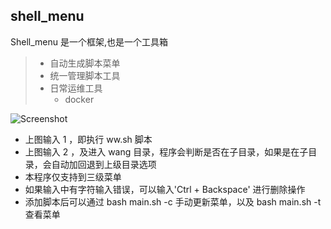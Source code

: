 ## shell_menu

Shell_menu 是一个框架,也是一个工具箱

> * 自动生成脚本菜单
> * 统一管理脚本工具
> * 日常运维工具
>   * docker

![Screenshot](images/menu.jpg)

* 上图输入 1 ，即执行 ww.sh 脚本
* 上图输入 2 ，及进入 wang 目录，程序会判断是否在子目录，如果是在子目录，会自动加回退到上级目录选项
* 本程序仅支持到三级菜单
* 如果输入中有字符输入错误，可以输入'Ctrl + Backspace' 进行删除操作
* 添加脚本后可以通过 bash main.sh -c 手动更新菜单，以及 bash main.sh -t 查看菜单

